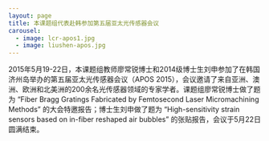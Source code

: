 ```yaml
---
layout: page
title: 本课题组代表赴韩参加第五届亚太光传感器会议
carousel: 
  - image: lcr-apos1.jpg
  - image: liushen-apos.jpg
---
```


  2015年5月19-22日，本课题组教师廖常锐博士和2014级博士生刘申参加了在韩国济州岛举办的第五届亚太光传感器会议（APOS 2015），会议邀请了来自亚洲、澳洲、欧洲和北美洲的200余名光传感器领域的专家学者。课题组廖常锐博士做了题为 “Fiber Bragg Gratings Fabricated by Femtosecond Laser Micromachining Methods” 的大会特邀报告；博士生刘申做了题为 “High-sensitivity strain sensors based on in-fiber reshaped air bubbles” 的张贴报告，会议于5月22日圆满结束。
